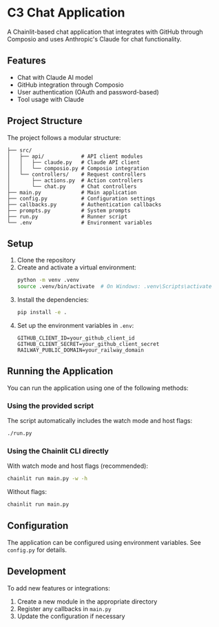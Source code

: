 # C3 Chat Application

A Chainlit-based chat application that integrates with GitHub through Composio and uses Anthropic's Claude for chat functionality.

## Features

- Chat with Claude AI model
- GitHub integration through Composio
- User authentication (OAuth and password-based)
- Tool usage with Claude

## Project Structure

The project follows a modular structure:

```
├── src/
│   ├── api/            # API client modules
│   │   ├── claude.py   # Claude API client
│   │   └── composio.py # Composio integration
│   └── controllers/    # Request controllers
│       ├── actions.py  # Action controllers 
│       └── chat.py     # Chat controllers
├── main.py             # Main application
├── config.py           # Configuration settings
├── callbacks.py        # Authentication callbacks
├── prompts.py          # System prompts
├── run.py              # Runner script
└── .env                # Environment variables
```

## Setup

1. Clone the repository
2. Create and activate a virtual environment:
   ```bash
   python -m venv .venv
   source .venv/bin/activate  # On Windows: .venv\Scripts\activate
   ```
3. Install the dependencies:
   ```bash
   pip install -e .
   ```
4. Set up the environment variables in `.env`:
   ```
   GITHUB_CLIENT_ID=your_github_client_id
   GITHUB_CLIENT_SECRET=your_github_client_secret
   RAILWAY_PUBLIC_DOMAIN=your_railway_domain
   ```

## Running the Application

You can run the application using one of the following methods:

### Using the provided script

The script automatically includes the watch mode and host flags:

```bash
./run.py
```

### Using the Chainlit CLI directly

With watch mode and host flags (recommended):

```bash
chainlit run main.py -w -h
```

Without flags:

```bash
chainlit run main.py
```

## Configuration

The application can be configured using environment variables. See `config.py` for details.

## Development

To add new features or integrations:

1. Create a new module in the appropriate directory
2. Register any callbacks in `main.py`
3. Update the configuration if necessary
